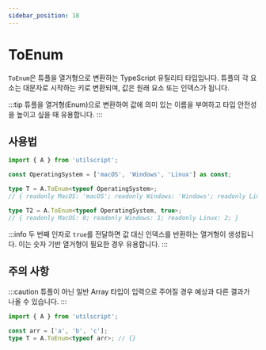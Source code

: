 ```yaml
---
sidebar_position: 18
---
```


# ToEnum

`ToEnum`은 튜플을 열거형으로 변환하는 TypeScript 유틸리티 타입입니다. 튜플의 각 요소는 대문자로 시작하는 키로 변환되며, 값은 원래 요소 또는 인덱스가 됩니다.

:::tip
튜플을 열거형(Enum)으로 변환하여 값에 의미 있는 이름을 부여하고 타입 안전성을 높이고 싶을 때 유용합니다.
:::

## 사용법

```ts
import { A } from 'utilscript';

const OperatingSystem = ['macOS', 'Windows', 'Linux'] as const;

type T = A.ToEnum<typeof OperatingSystem>;
// { readonly MacOS: 'macOS'; readonly Windows: 'Windows'; readonly Linux: 'Linux'; }

type T2 = A.ToEnum<typeof OperatingSystem, true>;
// { readonly MacOS: 0; readonly Windows: 1; readonly Linux: 2; }
```

:::info
두 번째 인자로 `true`를 전달하면 값 대신 인덱스를 반환하는 열거형이 생성됩니다. 이는 숫자 기반 열거형이 필요한 경우 유용합니다.
:::

## 주의 사항

:::caution
튜플이 아닌 일반 Array 타입이 입력으로 주어질 경우 예상과 다른 결과가 나올 수 있습니다.
:::

```ts
import { A } from 'utilscript';

const arr = ['a', 'b', 'c'];
type T = A.ToEnum<typeof arr>; // {}
```
